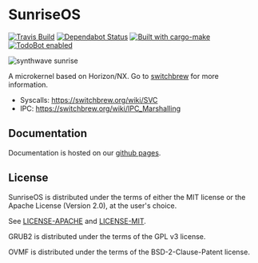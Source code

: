 # SunriseOS

[![Travis Build](https://img.shields.io/travis/sunriseos/SunriseOS/master.svg?logo=travis)](https://travis-ci.org/sunriseos/SunriseOS) [![Dependabot Status](https://api.dependabot.com/badges/status?host=github&repo=sunriseos/SunriseOS)](https://dependabot.com) [![Built with cargo-make](https://sagiegurari.github.io/cargo-make/assets/badges/cargo-make.svg)](https://sagiegurari.github.io/cargo-make) [![TodoBot enabled](https://rawcdn.githack.com/SunriseOS/SunriseOS/c7d1e79fc50f38fc64b1099646bcda430c8074fa/.github/res/todobot_is_awesome.svg)](https://todo.jasonet.co/)

![synthwave sunrise](.github/res/sunrise_256.png)

A microkernel based on Horizon/NX. Go to [switchbrew](https://switchbrew.org/) for more information.

- Syscalls: https://switchbrew.org/wiki/SVC
- IPC: https://switchbrew.org/wiki/IPC_Marshalling

## Documentation

Documentation is hosted on our [github pages](https://sunriseos.github.io/SunriseOS/master/).

## License

SunriseOS is distributed under the terms of either the MIT license or the Apache
License (Version 2.0), at the user's choice.

See [LICENSE-APACHE](LICENSE-APACHE) and [LICENSE-MIT](LICENSE-MIT).

GRUB2 is distributed under the terms of the GPL v3 license.

OVMF is distributed under the terms of the BSD-2-Clause-Patent license.
